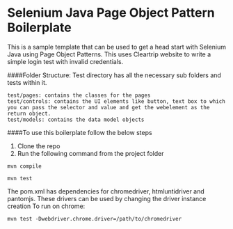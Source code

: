 # Selenium Java Page Object Pattern Boilerplate


This is a sample template that can be used to get a head start with Selenium Java using Page Object Patterns.  This uses Cleartrip website to write a simple login test with invalid credentials.

####Folder Structure:
Test directory has all the necessary sub folders and tests within it.
````
test/pages: contains the classes for the pages
test/controls: contains the UI elements like button, text box to which you can pass the selector and value and get the webelement as the return object.
test/models: contains the data model objects
````
####To use this boilerplate follow the below steps
1. Clone the repo
2.  Run the following command from the project folder 
```
mvn compile
```
```
mvn test
```

The pom.xml has dependencies for chromedriver, htmluntidriver and pantomjs. These drivers can be used by changing the driver instance creation
To run on chrome:
 ```
 mvn test -Dwebdriver.chrome.driver=/path/to/chromedriver
 ```   
